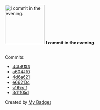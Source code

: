 <img src="https://my-badges.github.io/my-badges/evening-commits.png" alt="I commit in the evening." title="I commit in the evening." width="128">
<strong>I commit in the evening.</strong>
<br><br>

Commits:

- <a href="https://github.com/qoomon/starlines/commit/44b8153fdce3778fdea0638b7cd5db55266f0e82">44b8153</a>
- <a href="https://github.com/qoomon/oidc-gateway/commit/a6044f05429c1705480051aa99f9292e46b0823a">a6044f0</a>
- <a href="https://github.com/qoomon/aws-cdk-constructs/commit/4d6a62119421623905911ba1fa3d7e369e86457c">4d6a621</a>
- <a href="https://github.com/qoomon/GoogleContactsEventsToGoogleCalendarSync/commit/e66210cd43695441ca527d014c39ff24dc039851">e66210c</a>
- <a href="https://github.com/qoomon/GoogleContactsEventsToGoogleCalendarSync/commit/c185dffe47561a8f729c9d99a4aa820c15da309a">c185dff</a>
- <a href="https://github.com/qoomon/GoogleContactsEventsToGoogleCalendarSync/commit/3d1f05df2a2c6b29333bddfe3a3ade6153093456">3d1f05d</a>


Created by <a href="https://github.com/my-badges/my-badges">My Badges</a>